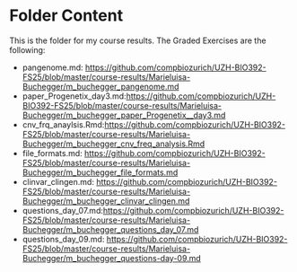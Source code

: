 # Folder Content
This is the folder for my course results.
The Graded Exercises are the following:
- pangenome.md: <https://github.com/compbiozurich/UZH-BIO392-FS25/blob/master/course-results/Marieluisa-Buchegger/m_buchegger_pangenome.md>
- paper_Progenetix_day3.md:<https://github.com/compbiozurich/UZH-BIO392-FS25/blob/master/course-results/Marieluisa-Buchegger/m_buchegger_paper_Progenetix__day3.md>
- cnv_frq_anaylsis.Rmd:<https://github.com/compbiozurich/UZH-BIO392-FS25/blob/master/course-results/Marieluisa-Buchegger/m_buchegger_cnv_freq_analysis.Rmd>
- file_formats.md: <https://github.com/compbiozurich/UZH-BIO392-FS25/blob/master/course-results/Marieluisa-Buchegger/m_buchegger_file_formats.md>
- clinvar_clingen.md: <https://github.com/compbiozurich/UZH-BIO392-FS25/blob/master/course-results/Marieluisa-Buchegger/m_buchegger_clinvar_clingen.md>
- questions_day_07.md:<https://github.com/compbiozurich/UZH-BIO392-FS25/blob/master/course-results/Marieluisa-Buchegger/m_buchegger_questions_day_07.md>
- questions_day_09.md: <https://github.com/compbiozurich/UZH-BIO392-FS25/blob/master/course-results/Marieluisa-Buchegger/m_buchegger_questions-day-09.md>
  
